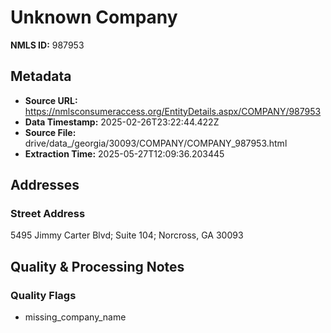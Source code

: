 # Unknown Company

**NMLS ID:** 987953

## Metadata
- **Source URL:** https://nmlsconsumeraccess.org/EntityDetails.aspx/COMPANY/987953
- **Data Timestamp:** 2025-02-26T23:22:44.422Z
- **Source File:** drive/data_/georgia/30093/COMPANY/COMPANY_987953.html
- **Extraction Time:** 2025-05-27T12:09:36.203445

## Addresses
### Street Address
5495 Jimmy Carter Blvd; Suite 104; Norcross, GA 30093

## Quality & Processing Notes
### Quality Flags
- missing_company_name
